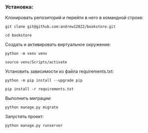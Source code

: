 ### Установка:

Клонировать репозиторий и перейти в него в командной строке:

```
git clone git@github.com:andrew12022/bookstore.git
```

```
cd bookstore
```

Cоздать и активировать виртуальное окружение:

```
python -m venv venv
```

```
source venv/Scripts/activate
```

Установить зависимости из файла requirements.txt:

```
python -m pip install --upgrade pip
```

```
pip install -r requirements.txt
```

Выполнить миграции:

```
python manage.py migrate
```

Запустить проект:

```
python manage.py runserver
```
